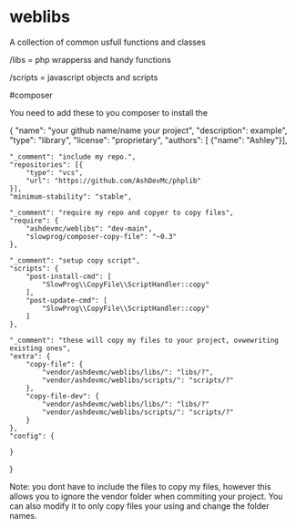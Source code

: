 # weblibs
A collection of common usfull functions and classes

/libs = php wrapperss and handy functions

/scripts = javascript objects and scripts


#composer

You need to add these to you composer to install the 

{
    "name": "your github name/name your project",
    "description": example",
    "type": "library",
    "license": "proprietary",
    "authors": [ {"name": "Ashley"}],
    
    "_comment": "include my repo.",
    "repositories": [{
        "type": "vcs",
        "url": "https://github.com/AshDevMc/phplib"
    }],
    "minimum-stability": "stable",
    
    "_comment": "require my repo and copyer to copy files",
    "require": {
        "ashdevmc/weblibs": "dev-main",
        "slowprog/composer-copy-file": "~0.3"
    },
    
    "_comment": "setup copy script",
    "scripts": {
        "post-install-cmd": [
            "SlowProg\\CopyFile\\ScriptHandler::copy"
        ],
        "post-update-cmd": [
            "SlowProg\\CopyFile\\ScriptHandler::copy"
        ]
    },
    
    "_comment": "these will copy my files to your project, ovwewriting existing ones",
    "extra": {
        "copy-file": {
            "vendor/ashdevmc/weblibs/libs/": "libs/?",
            "vendor/ashdevmc/weblibs/scripts/": "scripts/?"
        },
        "copy-file-dev": {
            "vendor/ashdevmc/weblibs/libs/": "libs/?"
            "vendor/ashdevmc/weblibs/scripts/": "scripts/?"
        }
    },
    "config": {
        
    }
}

Note: you dont have to include the files to copy my files, however this allows you to ignore the vendor folder when commiting your project.
You can also modify it to only copy files your using and change the folder names.
